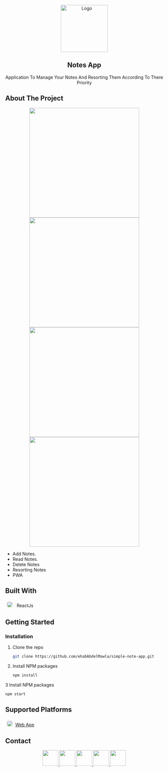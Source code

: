 <!-- PROJECT LOGO -->
<br />
<div align="center">
  <a href="https://github.com/ehabAbdelMawla/simple-note-app">
    <img src="https://user-images.githubusercontent.com/51888513/209869868-0e970647-165d-4116-bd79-d498c89aca44.png" alt="Logo" width="150" >
  </a>



  <h2 align="center">Notes App</h2>

  <p align="center">
Application To Manage Your Notes And Resorting Them According To There Priority
   
  </p>
</div>




<!-- ABOUT THE PROJECT -->
## About The Project

<p align="center">

<img src="https://user-images.githubusercontent.com/51888513/209871660-9e8aa71a-0025-49a0-b926-1268fbf8e966.png"  width="350" />
<img src="https://user-images.githubusercontent.com/51888513/209871662-c5dba865-7a0e-4c91-94ee-d28b32d8a637.png"  width="350" />
<img src="https://user-images.githubusercontent.com/51888513/209871567-cefef839-2fd1-46dd-9ebe-67cd44c43745.png"  width="350" />
<img src="https://user-images.githubusercontent.com/51888513/209871581-185ea03e-6a47-4cc1-8f97-67fa6c8dfca6.png"  width="350" />
</p>


- Add  Notes.
- Read Notes.
- Delete Notes
- Resorting Notes
- PWA 

## Built With

 <kbd><img src="https://user-images.githubusercontent.com/51888513/188966114-ac50454b-7d33-4985-98f9-231b6ecea713.png" width="18" style="border-radius:5px; margin:5px"/> </kbd> ReactJs <br/>

    
<!-- GETTING STARTED -->
## Getting Started

### Installation
1. Clone the repo
   ```sh
   git clone https://github.com/ehabAbdelMawla/simple-note-app.git
   ```
2. Install NPM packages
   ```sh
   npm install
   ```
3 Install NPM packages
   ```sh
   npm start
   ```

## Supported Platforms
 <kbd> <img src="https://user-images.githubusercontent.com/51888513/188971072-7a0cb030-948d-48cd-9b78-5cc32dd32aba.png" width="18" style="border-radius:5px; margin:5px"/></kbd>  <a href="https://todolist-76565.web.app/"> Web App </a><br/>
 
 

 <!-- CONTACT -->
## Contact
<p align="center">
<a  href="mailto:eabdo1474@gmail.com">
 <img src="https://user-images.githubusercontent.com/51888513/188922645-da22d955-0b02-46d9-8145-564b54316d87.png" width="50"/> 
</a>
<a href="https://www.youtube.com/channel/UCnoe7bD7w2fWYlNzqY3qjLA">
<img src="https://user-images.githubusercontent.com/51888513/188924271-4554ab67-60b6-46db-9d38-b5d284bfc324.png" width="50"/>
</a>
<a href="https://www.linkedin.com/in/ehab-abdel-mawla-9b20aa183">
<img src="https://user-images.githubusercontent.com/51888513/188924356-4578aa1f-26c0-4310-a16d-f4eb3c891b8d.png" width="50"/>
</a>
<a href="https://codepen.io/ehabAbdelMola"><img src="https://user-images.githubusercontent.com/51888513/188924374-5169b372-1eda-4639-95b7-ceacbe31b861.png"   width="50"/> </a>
<a href="https://www.instagram.com/abdoehab4551/"><img src="https://user-images.githubusercontent.com/51888513/188924858-1b4bd316-4259-4f22-be15-0872c31ebc12.png"   width="50"/> </a>

</p>
